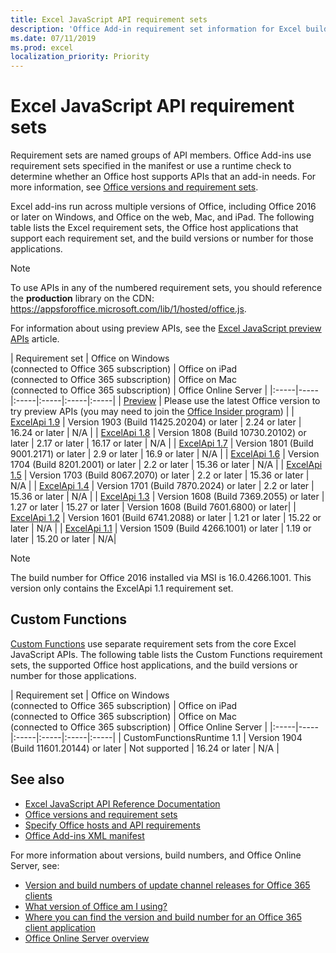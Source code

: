 ```yaml
---
title: Excel JavaScript API requirement sets
description: 'Office Add-in requirement set information for Excel builds'
ms.date: 07/11/2019
ms.prod: excel
localization_priority: Priority
---
```


# Excel JavaScript API requirement sets

Requirement sets are named groups of API members. Office Add-ins use requirement sets specified in the manifest or use a runtime check to determine whether an Office host supports APIs that an add-in needs. For more information, see [Office versions and requirement sets](/office/dev/add-ins/develop/office-versions-and-requirement-sets).

Excel add-ins run across multiple versions of Office, including Office 2016 or later on Windows, and Office on the web, Mac, and iPad. The following table lists the Excel requirement sets, the Office host applications that support each requirement set, and the build versions or number for those applications.

> [!NOTE]
> To use APIs in any of the numbered requirement sets, you should reference the **production** library on the CDN: https://appsforoffice.microsoft.com/lib/1/hosted/office.js.
>
> For information about using preview APIs, see the [Excel JavaScript preview APIs](./excel-preview-apis.md) article.

|  Requirement set  |  Office on Windows<br>(connected to Office 365 subscription)  |  Office on iPad<br>(connected to Office 365 subscription)  |  Office on Mac<br>(connected to Office 365 subscription)  |  Office Online Server  |
|:-----|-----|:-----|:-----|:-----|:-----|
| [Preview](./excel-preview-apis.md)  | Please use the latest Office version to try preview APIs (you may need to join the [Office Insider program](https://products.office.com/office-insider)) |
| [ExcelApi 1.9](./excel-api-1-9-requirement-set.md)  | Version 1903 (Build 11425.20204) or later | 2.24 or later | 16.24 or later | N/A |
| [ExcelApi 1.8](./excel-api-1-8-requirement-set.md)  | Version 1808 (Build 10730.20102) or later | 2.17 or later | 16.17 or later | N/A |
| [ExcelApi 1.7](./excel-api-1-7-requirement-set.md)  | Version 1801 (Build 9001.2171) or later   | 2.9 or later  | 16.9 or later  | N/A |
| [ExcelApi 1.6](./excel-api-1-6-requirement-set.md)  | Version 1704 (Build 8201.2001) or later   | 2.2 or later  | 15.36 or later | N/A |
| [ExcelApi 1.5](./excel-api-1-5-requirement-set.md)  | Version 1703 (Build 8067.2070) or later   | 2.2 or later  | 15.36 or later | N/A |
| [ExcelApi 1.4](./excel-api-1-4-requirement-set.md)  | Version 1701 (Build 7870.2024) or later   | 2.2 or later  | 15.36 or later | N/A |
| [ExcelApi 1.3](./excel-api-1-3-requirement-set.md)  | Version 1608 (Build 7369.2055) or later   | 1.27 or later | 15.27 or later | Version 1608 (Build 7601.6800) or later|
| [ExcelApi 1.2](./excel-api-1-2-requirement-set.md)  | Version 1601 (Build 6741.2088) or later   | 1.21 or later | 15.22 or later | N/A |
| [ExcelApi 1.1](./excel-api-1-1-requirement-set.md)  | Version 1509 (Build 4266.1001) or later   | 1.19 or later | 15.20 or later | N/A|

> [!NOTE]
> The build number for Office 2016 installed via MSI is 16.0.4266.1001. This version only contains the ExcelApi 1.1 requirement set.

## Custom Functions

[Custom Functions](../../../excel/custom-functions-overview.md) use separate requirement sets from the core Excel JavaScript APIs. The following table lists the Custom Functions requirement sets, the supported Office host applications, and the build versions or number for those applications.

|  Requirement set  |  Office on Windows<br>(connected to Office 365 subscription)  |  Office on iPad<br>(connected to Office 365 subscription)  |  Office on Mac<br>(connected to Office 365 subscription)  | Office Online Server |
|:-----|-----|:-----|:-----|:-----|:-----|
| CustomFunctionsRuntime 1.1 | Version 1904 (Build 11601.20144) or later | Not supported | 16.24 or later | N/A |

## See also

- [Excel JavaScript API Reference Documentation](/javascript/api/excel)
- [Office versions and requirement sets](/office/dev/add-ins/develop/office-versions-and-requirement-sets)
- [Specify Office hosts and API requirements](/office/dev/add-ins/develop/specify-office-hosts-and-api-requirements)
- [Office Add-ins XML manifest](/office/dev/add-ins/develop/add-in-manifests)

For more information about versions, build numbers, and Office Online Server, see:

- [Version and build numbers of update channel releases for Office 365 clients](https://support.office.com/article/version-and-build-numbers-of-update-channel-releases-ae942449-1fca-4484-898b-a933ea23def7)
- [What version of Office am I using?](https://support.office.com/article/What-version-of-Office-am-I-using-932788b8-a3ce-44bf-bb09-e334518b8b19)
- [Where you can find the version and build number for an Office 365 client application](https://support.office.com/article/version-and-build-numbers-of-update-channel-releases-ae942449-1fca-4484-898b-a933ea23def7)
- [Office Online Server overview](/officeonlineserver/office-online-server-overview)